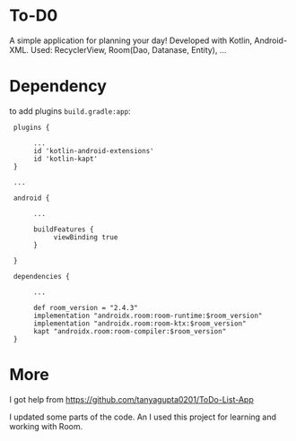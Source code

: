 # To-D0
A simple application for planning your day! Developed with Kotlin, Android-XML. Used: RecyclerView, Room(Dao, Datanase, Entity), ...
# Dependency
to add plugins `build.gradle:app`:
     
     plugins {
     
          ...
          id 'kotlin-android-extensions'
          id 'kotlin-kapt'
     }
     
     ...

     android {
     
          ...
  
          buildFeatures {
               viewBinding true
          }
  
     }
     
     dependencies {
          
          ...
          
          def room_version = "2.4.3"
          implementation "androidx.room:room-runtime:$room_version"
          implementation "androidx.room:room-ktx:$room_version"
          kapt "androidx.room:room-compiler:$room_version"
     }

# More
I got help from https://github.com/tanyagupta0201/ToDo-List-App

I updated some parts of the code. An I used this project for learning and working with Room.
